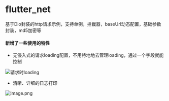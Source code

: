 # flutter_net

基于Dio封装的http请求示例，支持单例，拦截器，baseUrl动态配置，基础参数封装，md5加密等


#### 新增了一些使用的特性
- 无侵入式的请求loading配置，不用特地地去管理loading，通过一个字段就能控制

![请求时loading](https://upload-images.jianshu.io/upload_images/2894274-68c29d938e4b374b.gif?imageMogr2/auto-orient/strip)

- 清晰、详细的日志打印

![image.png](https://upload-images.jianshu.io/upload_images/2894274-c130a7199c5a6faa.png?imageMogr2/auto-orient/strip%7CimageView2/2/w/640)

